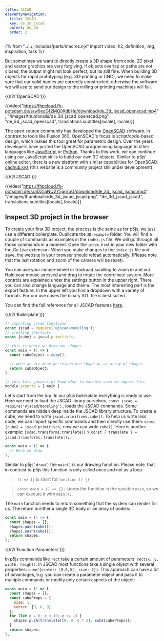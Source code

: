 ```yaml
---
title: JSCAD
eleventyNavigation:
  title: JSCAD
  key: de_3d_jscad
  parent: de_3d
  order: 2
---
```


{% from "../../_includes/parts/macros.njk" import video, h2, definition, img, inspiration, task %}

But sometimes we want to directly create a 3D shape from code. 2D pixel and vector graphics are very forgiving, if objects overlap or paths are not closed, the output might not look perfect, but its still fine. When building 3D objects for rapid prototyping (e.g. 3D-printing or CNC), we need to make sure that our solid bodies are correctly constructed, otherwise the software we will use to send our design to the milling or printing machines will fail.

{{h2('OpenSCAD')}}

{{video("https://fhpcloud.fh-potsdam.de/s/w9egGf2MQ9KdbHe/download/de_3d_jscad_openscad.mp4", "/images/thumbnails/de_3d_jscad_openscad.png", "de_3d_jscad_openscad", translations.subtitles[locale], locale)}}

<!--
de: https://fhpcloud.fh-potsdam.de/s/s6nWEmrsK8GtXbG
en: https://fhpcloud.fh-potsdam.de/s/w9egGf2MQ9KdbHe
-->

The open source community has developed the [OpenSCAD](https://openscad.org/) software. In contrast to tools like Fusion 360, OpenSCAD's focus is script/code-based design, which makes this tool great for parametric design. Over the years developers have ported the OpenSCAD programming language to other languages like [JavaScript](https://github.com/jscad/OpenJSCAD.org) or [Python](https://github.com/CadQuery/cadquery). Thanks to this work, we can continue using our JavaScript skills to build our own 3D objects. Similar to p5js' online editor, there is a new platform with similar capabilities for OpenSCAD: [cadhub.xyz](https://cadhub.xyz/) (this website is a community project still under development).


{{h2('JSCAD')}}

{{video("https://fhpcloud.fh-potsdam.de/s/aDz5aNQ2Y5gqrbG/download/de_3d_jscad_jscad.mp4", "/images/thumbnails/de_3d_jscad_jscad.png", "de_3d_jscad_jscad", translations.subtitles[locale], locale)}}
<!--
de: https://fhpcloud.fh-potsdam.de/s/YnZsQTeeQgafFJy
en: https://fhpcloud.fh-potsdam.de/s/aDz5aNQ2Y5gqrbG
-->
## Inspect 3D project in the browser

To create your first 3D project, the process is the same as for p5js, we just use a different boilerplate. Duplicate the `3D-example` folder. You will find a couple of commands as examples in the `index.js` file. We will go through all those commands in a moment. Open the `index.html` in your new folder with the *Go Live* extension. When you make changes to the `index.js` file and save, the website in your browser should reload automatically. (Please note that the last rotation and zoom of the camera will be reset).

You can use your mouse-wheel or trackpad scrolling to zoom in and out. Hold your mouse-pressed and drag to rotate the coordinate system. More controls are explained under the settings button in the upper right. There you can also change language and theme. The most interesting part is the export feature. In the upper left you find a dropdown with a variety of formats. For our use cases the binary STL file is best suited.

You can find the full reference for all JSCAD features [here](https://openjscad.xyz/docs).

{{h2('Boilerplate')}}


```js
// importing jscad functions
const jscad = require('@jscad/modeling');
// creating shortcuts
const {cube} = jscad.primitives;

// this is where we draw our shapes
const main = () => {
  const cubeObject = cube();

  // when we are done we return one shape or an array of shapes
  return cubeObject;
}

// this lets javascript know what to execute once we import this
module.exports = { main }
```

Let's start from the top. In our p5js boilerplate everything is ready to use. Here we need to load the JSCAD library ourselves. `const jscad = require('@jscad/modeling');` loads the JSCAD commands. Some commands are hidden deep inside the JSCAD library structure. To create a cube, we need to write `jscad.primitives.cube()`. To help us write less code, we can import specific commands and then directly use them: `const {cube} = jscad.primitives;` now we can write `cube()`. Here is another example: `jscad.transforms.translate()` > `const { translate } = jscad.transforms;` `translate();`.

```js
const main = () => {
  // Here we draw
};
```

Similar to p5js' `draw()` the `main()` is our drawing function. Please note, that in contrast to p5js this function is only called once and not as a loop.

> `() => {}` is short for `function () {}`

> `const main = () => {};` stores the function in the variable `main`, so we can execute it with `main();`.

The `main` function needs to return something that the system can render for us. The return is either a single 3D body or an array of bodies:

```js
const main = () => {
  const shapes = [];
  shapes.push(cube());
  shapes.push(cube());
  return shapes;
};
```

{{h2('Function Parameters')}}

In p5js commands like `rect` take a certain amount of parameters: `rect(x, y, width, height)`. In JSCAD most functions take a single object with several properties: `cube({center: [0,0,0], size: 2})`. This approach can have a lot of advantages, e.g. you can create a parameter object and pass it to multiple commands or modify only certain aspects of the object:

```js
const main = () => {
  const shapes = [];
  const cubeProps = {
    size: 1,
    center: [0, 0, 0]
  };
  for (let c = 0; c < 10; c += 1) {
    shapes.push(translate([0, 0, c * 2], cube(cubeProps));
  }
  return shapes;
};
```